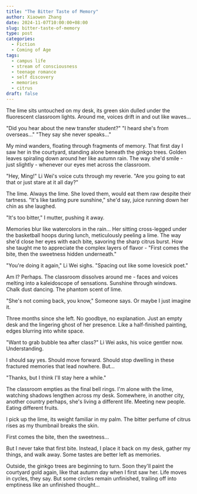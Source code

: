 ```yaml
---
title: "The Bitter Taste of Memory"
author: Xiaowen Zhang
date: 2024-11-07T10:00:00+08:00
slug: bitter-taste-of-memory
type: post
categories:
  - Fiction
  - Coming of Age
tags:
  - campus life
  - stream of consciousness 
  - teenage romance
  - self discovery
  - memories
  - citrus
draft: false
---
```


The lime sits untouched on my desk, its green skin dulled under the fluorescent classroom lights. Around me, voices drift in and out like waves...

"Did you hear about the new transfer student?"
"I heard she's from overseas..."
"They say she never speaks..."

My mind wanders, floating through fragments of memory. That first day I saw her in the courtyard, standing alone beneath the ginkgo trees. Golden leaves spiraling down around her like autumn rain. The way she'd smile - just slightly - whenever our eyes met across the classroom.

"Hey, Ming!" Li Wei's voice cuts through my reverie. "Are you going to eat that or just stare at it all day?"

The lime. Always the lime. She loved them, would eat them raw despite their tartness. "It's like tasting pure sunshine," she'd say, juice running down her chin as she laughed.

"It's too bitter," I mutter, pushing it away.

Memories blur like watercolors in the rain... Her sitting cross-legged under the basketball hoops during lunch, meticulously peeling a lime. The way she'd close her eyes with each bite, savoring the sharp citrus burst. How she taught me to appreciate the complex layers of flavor - "First comes the bite, then the sweetness hidden underneath."

"You're doing it again," Li Wei sighs. "Spacing out like some lovesick poet."

Am I? Perhaps. The classroom dissolves around me - faces and voices melting into a kaleidoscope of sensations. Sunshine through windows. Chalk dust dancing. The phantom scent of lime.

"She's not coming back, you know," Someone says. Or maybe I just imagine it.

Three months since she left. No goodbye, no explanation. Just an empty desk and the lingering ghost of her presence. Like a half-finished painting, edges blurring into white space.

"Want to grab bubble tea after class?" Li Wei asks, his voice gentler now. Understanding.

I should say yes. Should move forward. Should stop dwelling in these fractured memories that lead nowhere. But...

"Thanks, but I think I'll stay here a while."

The classroom empties as the final bell rings. I'm alone with the lime, watching shadows lengthen across my desk. Somewhere, in another city, another country perhaps, she's living a different life. Meeting new people. Eating different fruits.

I pick up the lime, its weight familiar in my palm. The bitter perfume of citrus rises as my thumbnail breaks the skin.

First comes the bite, then the sweetness...

But I never take that first bite. Instead, I place it back on my desk, gather my things, and walk away. Some tastes are better left as memories.

Outside, the ginkgo trees are beginning to turn. Soon they'll paint the courtyard gold again, like that autumn day when I first saw her. Life moves in cycles, they say. But some circles remain unfinished, trailing off into emptiness like an unfinished thought...